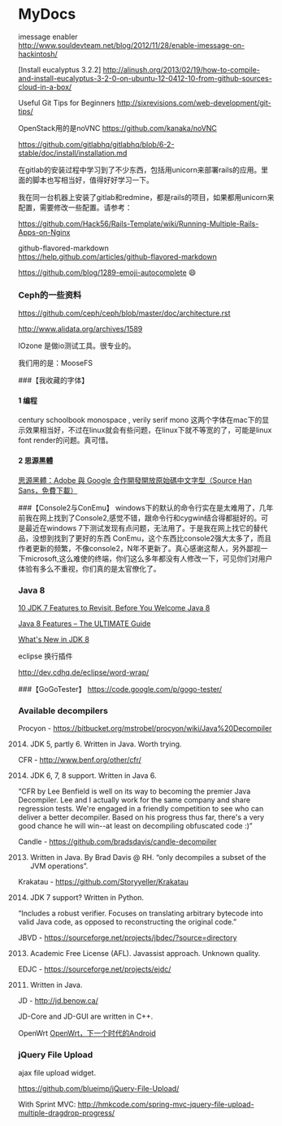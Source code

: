 MyDocs
======

imessage enabler    
http://www.souldevteam.net/blog/2012/11/28/enable-imessage-on-hackintosh/

[Install eucalyptus 3.2.2]
http://alinush.org/2013/02/19/how-to-compile-and-install-eucalyptus-3-2-0-on-ubuntu-12-0412-10-from-github-sources-cloud-in-a-box/

Useful Git Tips for Beginners
http://sixrevisions.com/web-development/git-tips/ 


OpenStack用的是noVNC   https://github.com/kanaka/noVNC 

https://github.com/gitlabhq/gitlabhq/blob/6-2-stable/doc/install/installation.md

在gitlab的安装过程中学习到了不少东西，包括用unicorn来部署rails的应用。里面的脚本也写相当好，值得好好学习一下。


我在同一台机器上安装了gitlab和redmine，都是rails的项目，如果都用unicorn来配置，需要修改一些配置。请参考：    

https://github.com/Hack56/Rails-Template/wiki/Running-Multiple-Rails-Apps-on-Nginx


github-flavored-markdown  
https://help.github.com/articles/github-flavored-markdown

https://github.com/blog/1289-emoji-autocomplete   :smile:


### Ceph的一些资料

https://github.com/ceph/ceph/blob/master/doc/architecture.rst

http://www.alidata.org/archives/1589   

IOzone 是做io测试工具。很专业的。

我们用的是：MooseFS 


###【我收藏的字体】
#### 1 编程
century schoolbook monospace , verily serif mono 这两个字体在mac下的显示效果相当好，不过在linux就会有些问题，在linux下就不等宽的了，可能是linux font render的问题。真可惜。
#### 2 思源黑體
[思源黑體：Adobe 與 Google 合作開發開放原始碼中文字型（Source Han Sans，免費下載）](http://free.com.tw/source-han-sans-noto-sans/)


###【Console2与ConEmu】
windows下的默认的命令行实在是太难用了，几年前我在网上找到了Console2,感觉不错，跟命令行和cygwin结合得都挺好的。可是最近在windows 7下测试发现有点问题，无法用了。于是我在网上找它的替代品，没想到找到了更好的东西 ConEmu，这个东西比console2强大太多了，而且作者更新的频繁，不像console2，N年不更新了。真心感谢这帮人，另外鄙视一下microsoft,这么难使的终端，你们这么多年都没有人修改一下，可见你们对用户体验有多么不重视，你们真的是太官僚化了。

### Java 8 
[10 JDK 7 Features to Revisit, Before You Welcome Java 8](http://www.javacodegeeks.com/2014/04/10-jdk-7-features-to-revisit-before-you-welcome-java-8.html)

[Java 8 Features – The ULTIMATE Guide](http://www.javacodegeeks.com/2014/05/java-8-features-tutorial.html)

[What's New in JDK 8](http://www.oracle.com/technetwork/java/javase/8-whats-new-2157071.html)



eclipse 换行插件

http://dev.cdhq.de/eclipse/word-wrap/

###【GoGoTester】
https://code.google.com/p/gogo-tester/

### Available decompilers

Procyon - https://bitbucket.org/mstrobel/procyon/wiki/Java%20Decompiler

2014. JDK 5, partly 6. Written in Java. Worth trying.

 

CFR - http://www.benf.org/other/cfr/

2014. JDK 6, 7, 8 support. Written in Java 6.

“CFR by Lee Benfield is well on its way to becoming the premier Java Decompiler. Lee and I actually work for the same company and share regression tests. We're engaged in a friendly competition to see who can deliver a better decompiler. Based on his progress thus far, there's a very good chance he will win--at least on decompiling obfuscated code :)”

Candle - https://github.com/bradsdavis/candle-decompiler

2013. Written in Java. By Brad Davis @ RH. “only decompiles a subset of the JVM operations”.

Krakatau - https://github.com/Storyyeller/Krakatau

2014.  JDK 7 support? Written in Python.

“Includes a robust verifier. Focuses on translating arbitrary bytecode into valid Java code, as opposed to reconstructing the original code.”

JBVD - https://sourceforge.net/projects/jbdec/?source=directory

2013. Academic Free License (AFL). Javassist approach. Unknown quality.

EDJC - https://sourceforge.net/projects/ejdc/

2011. Written in Java.

JD - http://jd.benow.ca/

JD-Core and JD-GUI are written in C++.

OpenWrt  [OpenWrt，下一个时代的Android](http://www.csdn.net/article/2014-09-11/2821630-jinjiang-interview-WRTnode)

### jQuery File Upload

ajax file upload widget.

https://github.com/blueimp/jQuery-File-Upload/

With Sprint MVC: http://hmkcode.com/spring-mvc-jquery-file-upload-multiple-dragdrop-progress/
